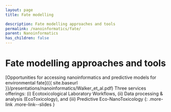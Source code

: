 ```yaml
---
layout: page
title: Fate modelling

description: Fate modelling approaches and tools
permalink: /nanoinformatics/fate/
parent: Nanoinformatics
has_children: false
---
```


# Fate modelling approaches and tools
[Opportunities for accessing nanoinformatics and predictive models for environmental fate]({{ site.baseurl }}/presentations/nanoinformatics/Walker_et_al.pdf)
Three services offerings: (i) Ecotoxicological Laboratory Workflows, (ii) Data processing & analysis (EcoToxicology),
and (iii) Predictive Eco-NanoToxicology 
{: .more-link .more-link--slides }
